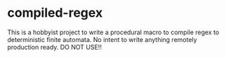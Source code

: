 # compiled-regex
This is a hobbyist project to write a procedural macro to compile regex to deterministic finite automata. No intent to write anything remotely production ready. DO NOT USE!!
